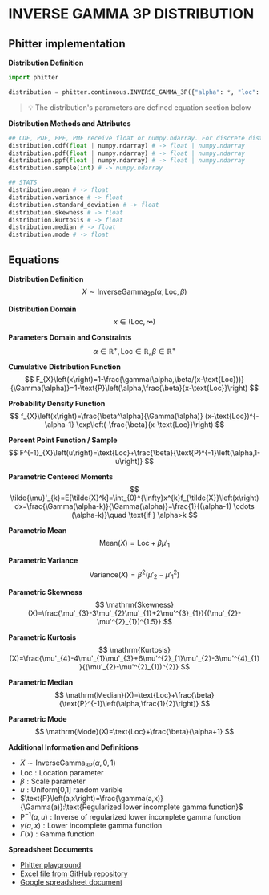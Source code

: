 # INVERSE GAMMA 3P DISTRIBUTION

## Phitter implementation

**Distribution Definition**

```python
import phitter

distribution = phitter.continuous.INVERSE_GAMMA_3P({"alpha": *, "loc": *, "beta": *})
```

> 💡 The distribution's parameters are defined equation section below

**Distribution Methods and Attributes**

```python
## CDF, PDF, PPF, PMF receive float or numpy.ndarray. For discrete distributions PMF instead of PDF. Parameters notation are in description of ditribution
distribution.cdf(float | numpy.ndarray) # -> float | numpy.ndarray
distribution.pdf(float | numpy.ndarray) # -> float | numpy.ndarray
distribution.ppf(float | numpy.ndarray) # -> float | numpy.ndarray
distribution.sample(int) # -> numpy.ndarray

## STATS
distribution.mean # -> float
distribution.variance # -> float
distribution.standard_deviation # -> float
distribution.skewness # -> float
distribution.kurtosis # -> float
distribution.median # -> float
distribution.mode # -> float
```

## Equations

**Distribution Definition**
$$ X\sim\mathrm{InverseGamma_{3P}}\left(\alpha,\text{Loc},\beta\right) $$

**Distribution Domain**
$$ x\in\left(\text{Loc},\infty\right) $$

**Parameters Domain and Constraints**
$$ \alpha\in\mathbb{R}^{+}, \text{Loc}\in\mathbb{R}, \beta\in\mathbb{R}^{+} $$

**Cumulative Distribution Function**
$$ F_{X}\left(x\right)=1-\frac{\gamma(\alpha,\beta/(x-\text{Loc}))}{\Gamma(\alpha)}=1-\text{P}\left(\alpha,\frac{\beta}{x-\text{Loc}}\right) $$

**Probability Density Function**
$$ f_{X}\left(x\right)=\frac{\beta^\alpha}{\Gamma(\alpha)} (x-\text{Loc})^{-\alpha-1} \exp\left(-\frac{\beta}{x-\text{Loc}}\right) $$

**Percent Point Function / Sample**
$$ F^{-1}_{X}\left(u\right)=\text{Loc}+\frac{\beta}{\text{P}^{-1}\left(\alpha,1-u\right)} $$

**Parametric Centered Moments**
$$ \tilde{\mu}'_{k}=E[\tilde{X}^k]=\int_{0}^{\infty}x^{k}f_{\tilde{X}}\left(x\right)dx=\frac{\Gamma(\alpha-k)}{\Gamma(\alpha)}=\frac{1}{(\alpha-1) \cdots (\alpha-k)}\quad \text{if } \alpha>k $$

**Parametric Mean**
$$ \mathrm{Mean}(X)=\text{Loc}+\beta\mu'_{1} $$

**Parametric Variance**
$$ \mathrm{Variance}(X)=\beta^{2}(\mu'_{2}-\mu'^{2}_{1}) $$

**Parametric Skewness**
$$ \mathrm{Skewness}(X)=\frac{\mu'_{3}-3\mu'_{2}\mu'_{1}+2\mu'^{3}_{1}}{(\mu'_{2}-\mu'^{2}_{1})^{1.5}} $$

**Parametric Kurtosis**
$$ \mathrm{Kurtosis}(X)=\frac{\mu'_{4}-4\mu'_{1}\mu'_{3}+6\mu'^{2}_{1}\mu'_{2}-3\mu'^{4}_{1}}{(\mu'_{2}-\mu'^{2}_{1})^{2}} $$

**Parametric Median**
$$ \mathrm{Median}(X)=\text{Loc}+\frac{\beta}{\text{P}^{-1}\left(\alpha,\frac{1}{2}\right)} $$

**Parametric Mode**
$$ \mathrm{Mode}(X)=\text{Loc}+\frac{\beta}{\alpha+1} $$

**Additional Information and Definitions**
- $\tilde{X}\sim\mathrm{InverseGamma_{3P}}\left(\alpha,0,1\right)$
- $\text{Loc}:\text{Location parameter}$
- $\beta:\text{Scale parameter}$
- $u:\text{Uniform[0,1] random varible}$
- $\text{P}\left(a,x\right)=\frac{\gamma(a,x)}{\Gamma(a)}:\text{Regularized lower incomplete gamma function}$
- $\text{P}^{-1}\left(a,u\right):\text{Inverse of regularized lower incomplete gamma function}$
- $\gamma\left(a,x\right):\text{Lower incomplete gamma function}$
- $\Gamma\left(x\right):\text{Gamma function}$

**Spreadsheet Documents**

-   [Phitter playground](https://phitter.io/distributions/continuous/inverse_gamma_3p)
-   [Excel file from GitHub repository](https://github.com/phitterio/phitter-files/blob/main/continuous/inverse_gamma_3p.xlsx)
-   [Google spreadsheet document](https://docs.google.com/spreadsheets/d/16LCC6j_j1Cm7stc7LEd-C0ObUcZ-agL51ALGYxoZtrI)
    
